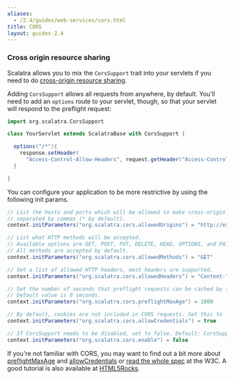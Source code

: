 ```yaml
---
aliases:
  - /2.4/guides/web-services/cors.html
title: CORS
layout: guides-2.4
---
```


### Cross origin resource sharing

Scalatra allows you to mix the `CorsSupport` trait into your servlets if you need to do
[cross-origin resource sharing](http://en.wikipedia.org/wiki/Cross-origin_resource_sharing).

Adding `CorsSupport` allows all requests from anywhere, by default. You'll need to add an `options` route to your servlet, though, so that your servlet will respond to the preflight request:

```scala
import org.scalatra.CorsSupport

class YourServlet extends ScalatraBase with CorsSupport {

  options("/*"){
    response.setHeader(
      "Access-Control-Allow-Headers", request.getHeader("Access-Control-Request-Headers"));
  }

}
```

You can configure your application to be more restrictive by using the following init params.

```scala
// List the hosts and ports which will be allowed to make cross-origin requests, 
// separated by commas (* by default).
context.initParameters("org.scalatra.cors.allowedOrigins") = "http://example.com:8080,http://foo.example.com"

// List what HTTP methods will be accepted. 
// Available options are GET, POST, PUT, DELETE, HEAD, OPTIONS, and PATCH. 
// All methods are accepted by default.
context.initParameters("org.scalatra.cors.allowedMethods") = "GET"

// Set a list of allowed HTTP headers, most headers are supported.
context.initParameters("org.scalatra.cors.allowedHeaders") = "Content-Type"

// Set the number of seconds that preflight requests can be cached by the client.
// Default value is 0 seconds.
context.initParameters("org.scalatra.cors.preflightMaxAge") = 1800

// By default, cookies are not included in CORS requests. Set this to `true` to allow cookies.
context.initParameters("org.scalatra.cors.allowCredentials") = true

// If CorsSupport needs to be disabled, set to false. Default: CorsSupport is enabled.
context.initParameters("org.scalatra.cors.enable") = false
```

If you're not familiar with CORS, you may want to find out a bit more about
[preflightMaxAge][preflight] and [allowCredentials][allowCredentials] or
[read the whole spec][corsSpec] at the W3C. A good tutorial is also available
at [HTML5Rocks][html5rocks].

[preflight]: http://www.w3.org/TR/cors/#resource-preflight-requests
[allowCredentials]: http://www.w3.org/TR/cors/#supports-credentials
[corsSpec]: http://www.w3.org/TR/cors
[html5rocks]: http://www.html5rocks.com/en/tutorials/cors/
